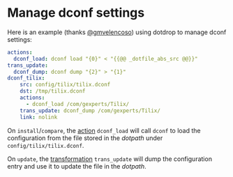 # Manage dconf settings

Here is an example (thanks [@gmvelencoso](https://github.com/gmvelencoso)) 
using dotdrop to manage dconf settings:

```yaml
actions:
  dconf_load: dconf load "{0}" < "{{@@ _dotfile_abs_src @@}}"
trans_update:
  dconf_dump: dconf dump "{2}" > "{1}"
dconf_tilix:
    src: config/tilix/tilix.dconf
    dst: /tmp/tilix.dconf 
    actions:
      - dconf_load /com/gexperts/Tilix/
    trans_update: dconf_dump /com/gexperts/Tilix/
    link: nolink
```

On `install`/`compare`, the [action](../config/config-actions.md) `dconf_load` will call `dconf` to load
the configuration from the file stored in the *dotpath* under `config/tilix/tilix.dconf`.

On `update`, the [transformation](../config/config-transformations.md) `trans_update` will dump the configuration
entry and use it to update the file in the *dotpath*.
